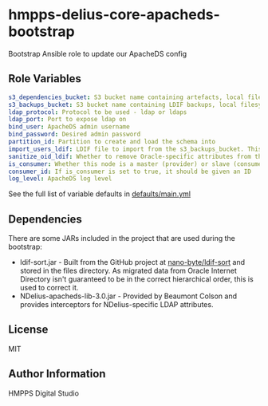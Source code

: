 hmpps-delius-core-apacheds-bootstrap
=========

Bootstrap Ansible role to update our ApacheDS config


Role Variables
--------------

```yaml
s3_dependencies_bucket: S3 bucket name containing artefacts, local filesystem will be used if not specified
s3_backups_bucket: S3 bucket name containing LDIF backups, local filesystem will be used if not specified
ldap_protocol: Protocol to be used - ldap or ldaps 
ldap_port: Port to expose ldap on
bind_user: ApacheDS admin username
bind_password: Desired admin password
partition_id: Partition to create and load the schema into
import_users_ldif: LDIF file to import from the s3_backups_bucket. This can be set to LATEST to retrieve the latest backup from S3.
sanitize_oid_ldif: Whether to remove Oracle-specific attributes from the LDIF 
is_consumer: Whether this node is a master (provider) or slave (consumer) node
consumer_id: If is_consumer is set to true, it should be given an ID
log_level: ApacheDS log level
```
See the full list of variable defaults in [defaults/main.yml](defaults/main.yml)

Dependencies
------------
There are some JARs included in the project that are used during the bootstrap:

* ldif-sort.jar - 
Built from the GitHub project at [nano-byte/ldif-sort](https://github.com/nano-byte/ldif-sort) and stored in the files directory. 
As migrated data from Oracle Internet Directory isn't guaranteed to be in the correct hierarchical order, this is used to correct it.
* NDelius-apacheds-lib-3.0.jar -
Provided by Beaumont Colson and provides interceptors for NDelius-specific LDAP attributes.

License
-------

MIT

Author Information
------------------

HMPPS Digital Studio
